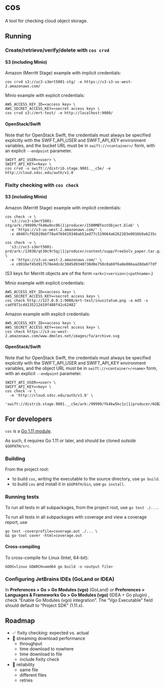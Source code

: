 # cos

A tool for checking cloud object storage.

## Running

### Create/retrieve/verify/delete with `cos crvd`

#### S3 (including Minio)

Amazon (Merritt Stage) example with implicit credentials:

```
cos crvd s3://uc3-s3mrt5001-stg/ -e https://s3-s3-us-west-2.amazonaws.com/
```

Minio example with explicit credentials:

```
AWS_ACCESS_KEY_ID=<access key> \
AWS_SECRET_ACCESS_KEY=<secret access key> \
cos crvd s3://mrt-test/ -e http://localhost:9000/
```

#### OpenStack/Swift

Note that for OpenStack Swift, the credentials must always be specified
explicitly with the SWIFT_API_USER and SWIFT_API_KEY environment variables, and
the bucket URL must be in `swift://<container>/` form, with an explicit
`--endpoint` parameter.

```
SWIFT_API_USER=<user> \
SWIFT_API_KEY=<key> \
cos crvd -v swift://distrib.stage.9001.__c5e/ -e http://cloud.sdsc.edu/auth/v1.0 
```

### Fixity checking with `cos check`

#### S3 (including Minio)

Amazon (Merritt Stage) example with implicit credentials:

```
cos check -v \
  's3://uc3-s3mrt5001-stg/ark:/99999/fk46w9nc06|1|producer/1500MBTestObject.blob' \
  -e 'https://s3-us-west-2.amazonaws.com/' \
  -x d0487cf92819b6f70a4769419348ab51ed77c519664a6262283e0016b9a6235c
```

```
cos check -v \
  's3://uc3-s3mrt5001-prd/ark:/13030/qt30c9r5qj|1|producer/content/supp/FreeSolv_paper.tar.gz' \
  -e 'https://s3-us-west-2.amazonaws.com/' \
  -x c0916ef45d917578e4dcdc3045d9340738d0e750c0ab9f6a8e866aa28da677df
```

(S3 keys for Merritt objects are of the form `<ark>|<version>|<pathname>`.) 

Minio example with explicit credentials:

```
AWS_ACCESS_KEY_ID=<access key> \
AWS_SECRET_ACCESS_KEY=<secret access key> \
cos check http://127.0.0.1:9000/mrt-test/inusitatum.png -a md5 -x cadf871cd4135212419f488f42c62482`
```

Amazon example with explicit credentials:

```
AWS_ACCESS_KEY_ID=<access key> \
AWS_SECRET_ACCESS_KEY=<secret access key> \
cos check https://s3-us-west-2.amazonaws.com/www.dmoles.net/images/fa/archive.svg
```

#### OpenStack/Swift

Note that for OpenStack Swift, the credentials must always be specified
explicitly with the SWIFT_API_USER and SWIFT_API_KEY environment variables, and
the object URL must be in `swift://<container>/<name>` form, with an explicit
`--endpoint` parameter.

```
SWIFT_API_USER=<user> \
SWIFT_API_KEY=<key> \
cos check -v \
  -e 'http://cloud.sdsc.edu/auth/v1.0' \
  'swift://distrib.stage.9001.__c5e/ark:/99999/fk4kw5kc1z|1|producer/6GBZeroFile.txt'
```

## For developers

`cos` is a [Go 1.11 module](https://github.com/golang/go/wiki/Modules). 

As such, it requires Go 1.11 or later, and should be cloned _outside_
`$GOPATH/src`.

### Building

From the project root:

- to build `cos`, writing the executable to the source directory, use `go build`.
- to build `cos` and install it in `$GOPATH/bin`, use `go install`.

### Running tests

To run all tests in all subpackages, from the project root, use `go test ./...`.

To run all tests in all subpackages with coverage and view a coverage report, use

```
go test -coverprofile=coverage.out ./... \
&& go tool cover -html=coverage.out
```

#### Cross-compiling

To cross-compile for Linux (Intel, 64-bit):

```
GOOS=linux GOARCH=amd64 go build -o <output file>
```

### Configuring JetBrains IDEs (GoLand or IDEA)

In **Preferences > Go > Go Modules (vgo)** (GoLand) or **Preferences >
Languages & Frameworks Go > Go Modules (vgo)** (IDEA + Go plugin) , check
“Enable Go Modules (vgo) integration“. The “Vgo Executable” field should
default to “Project SDK” (1.11.x).

## Roadmap

- ✅ fixity checking: expected vs. actual
- 🔲 streaming download performance
  - throughput
  - time download to nowhere 
  - time download to file
  - include fixity check
- 🔲 reliability
  - same file
  - different files
  - retries
>
